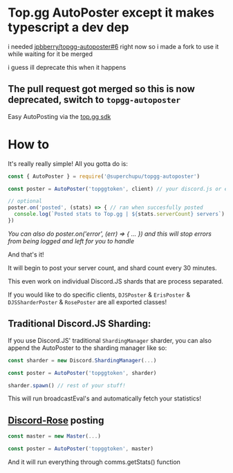# Top.gg AutoPoster except it makes typescript a dev dep

i needed [jpbberry/topgg-autoposter#6](https://github.com/jpbberry/topgg-autoposter/pull/6) right now so i made a fork to use it while waiting for it be merged

i guess ill deprecate this when it happens

## The pull request got merged so this is now deprecated, switch to `topgg-autoposter`

Easy AutoPosting via the [top.gg sdk](https://npmjs.com/package/@top-gg/sdk)

# How to
It's really really simple! All you gotta do is:
```js
const { AutoPoster } = require('@superchupu/topgg-autoposter')

const poster = AutoPoster('topggtoken', client) // your discord.js or eris client

// optional
poster.on('posted', (stats) => { // ran when succesfully posted
  console.log(`Posted stats to Top.gg | ${stats.serverCount} servers`)
})
```
*You can also do poster.on('error', (err) => { ... }) and this will stop errors from being logged and left for you to handle*

And that's it!

It will begin to post your server count, and shard count every 30 minutes.

This even work on individual Discord.JS shards that are process separated.

If you would like to do specific clients, `DJSPoster` & `ErisPoster` & `DJSSharderPoster` & `RosePoster` are all exported classes!

## Traditional Discord.JS Sharding:

If you use Discord.JS' traditional `ShardingManager` sharder, you can also append the AutoPoster to the sharding manager like so:

```js
const sharder = new Discord.ShardingManager(...)

const poster = AutoPoster('topggtoken', sharder)

sharder.spawn() // rest of your stuff!
```
This will run broadcastEval's and automatically fetch your statistics!

## [Discord-Rose](https://npmjs.com/discord-rose) posting

```js
const master = new Master(...)

const poster = AutoPoster('topggtoken', master)
```
And it will run everything through comms.getStats() function
